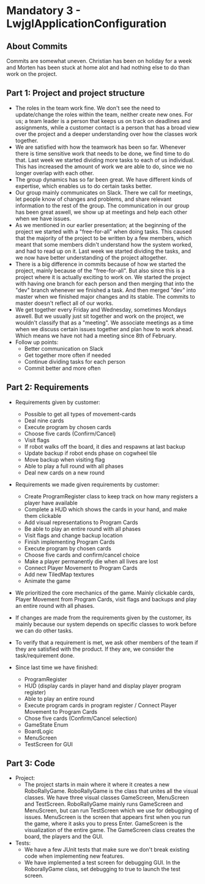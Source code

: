 # Mandatory 3 - LwjglApplicationConfiguration

## About Commits
Commits are somewhat uneven. Christian has been on holiday for a week and Morten has been stuck at home alot and had nothing else to do than work on the project.

## Part 1: Project and project structure
- The roles in the team work fine. We don't see the need to update/change the roles within the team, neither create new ones. 
For us; a team leader is a person that keeps us on track on deadlines and assignments, while a customer contact is a person that has a broad view over the project and a deeper understanding over how the classes work together.
- We are satisfied with how the teamwork has been so far. Whenever there is time sensitive work that needs to be done, we find time to do that.
Last week we started dividing more tasks to each of us individual. This has increased the amount of work we are able to do, since we no longer overlap with each other.
- The group dynamics has so far been great. We have different kinds of expertise, which enables us to do certain tasks better.
- Our group mainly communicates on Slack. There we call for meetings, let people know of changes and problems, and share relevant information to the rest of the group.
The communication in our group has been great aswell, we show up at meetings and help each other when we have issues. 
- As we mentioned in our earlier presentation; at the beginning of the project we started with a "free-for-all" when doing tasks. This caused that the majority of the project to be written by a few members,
which meant that some members didn't understand how the system worked, and had to read up on it. Last week we started dividing the tasks, and we now have better understanding of the project altogether.
- There is a big difference in commits because of how we started the project, mainly because of the "free-for-all". But also since this is a project where it is actually exciting to work on.
We started the project with having one branch for each person and then merging that into the "dev" branch whenever we finished a task. And then merged "dev" into master when we finished major changes and its stable.
The commits to master doesn't reflect all of our works. 
- We get together every Friday and Wednesday, sometimes Mondays aswell. But we usually just sit together and work on the project, we wouldn't classify that as a "meeting".
We associate meetings as a time when we discuss certain issues together and plan how to work ahead. Which means we have not had a meeting since 8th of February.
- Follow up points:
    - Better communication on Slack
    - Get together more often if needed
    - Continue dividing tasks for each person
    - Commit better and more often

## Part 2: Requirements
- Requirements given by customer:
    - Possible to get all types of movement-cards
    - Deal nine cards
    - Execute program by chosen cards
    - Choose five cards (Confirm/Cancel)
    - Visit flags
    - If robot walks off the board, it dies and respawns at last backup
    - Update backup if robot ends phase on cogwheel tile
    - Move backup when visiting flag
    - Able to play a full round with all phases
    - Deal new cards on a new round

- Requirements we made given requirements by customer:
    - Create ProgramRegister class to keep track on how many registers a player have available
    - Complete a HUD which shows the cards in your hand, and make them clickable
    - Add visual representations to Program Cards
    - Be able to play an entire round with all phases
    - Visit flags and change backup location
    - Finish implementing Program Cards
    - Execute program by chosen cards
    - Choose five cards and confirm/cancel choice
    - Make a player permanently die when all lives are lost
    - Connect Player Movement to Program Cards
    - Add new TiledMap textures
    - Animate the game
- We prioritized the core mechanics of the game. Mainly clickable cards, Player Movement from Program Cards, visit flags and backups and play an entire round with all phases.
- If changes are made from the requirements given by the customer, its mainly because our system depends on specific classes to work before we can do other tasks.
- To verify that a requirement is met, we ask other members of the team if they are satisfied with the product. 
If they are, we consider the task/requirement done.
- Since last time we have finished: 
    - ProgramRegister
    - HUD (display cards in player hand and display player program register)
    - Able to play an entire round
    - Execute program cards in program register / Connect Player Movement to Program Cards
    - Chose five cards (Confirm/Cancel selection)
    - GameState Enum
    - BoardLogic
    - MenuScreen
    - TestScreen for GUI
    
## Part 3: Code
- Project:
    - The project starts in main where it where it creates a new RoboRallyGame. RoboRallyGame is the class that unites all the visual classes. We have three visual classes GameScreen, MenuScreen and TestScreen. RoboRallyGame mainly runs GameScreen and MenuScreen, but can run TestScreen which we use for debugging of issues. MenuScreen is the screen that appears first when you run the game, where it asks you to press Enter. GameScreen is the visualization of the entire game. The GameScreen class creates the board, the players and the GUI. 
- Tests:
    - We have a few JUnit tests that make sure we don't break existing code when implementing new features.
    - We have implemented a test screen for debugging GUI. In the RoborallyGame class, set debugging to true to launch the test screen.
    
